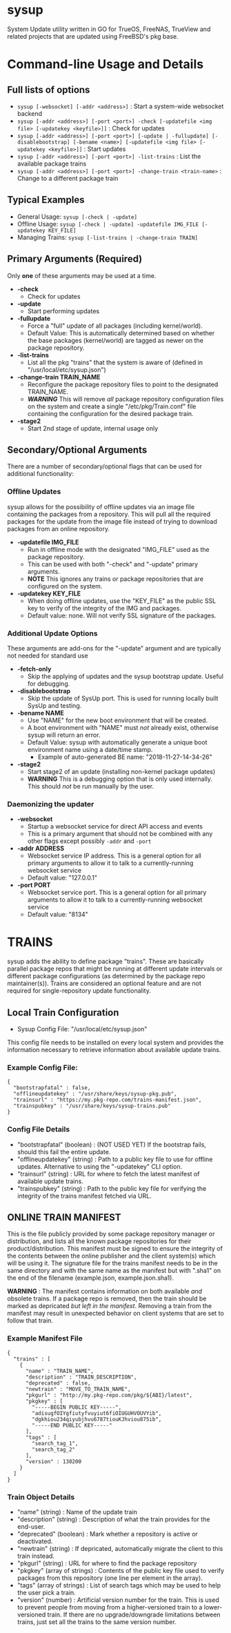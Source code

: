 # sysup
System Update utility written in GO for TrueOS, FreeNAS, TrueView and related projects that are updated using FreeBSD's pkg base.

# Command-line Usage and Details
## Full lists of options
* `sysup [-websocket] [-addr <address>]` : Start a system-wide websocket backend
* `sysup [-addr <address>] [-port <port>] -check [-updatefile <img file> [-updatekey <keyfile>]]` : Check for updates
* `sysup [-addr <address>] [-port <port>] [-update | -fullupdate] [-disablebootstrap] [-bename <name>] [-updatefile <img file> [-updatekey <keyfile>]]` : Start updates
* `sysup [-addr <address>] [-port <port>] -list-trains` : List the available package trains
* `sysup [-addr <address>] [-port <port>] -change-train <train-name>` : Change to a different package train

## Typical Examples
- General Usage:
`sysup [-check | -update]`
- Offline Usage:
`sysup [-check | -update] -updatefile IMG_FILE [-updatekey KEY_FILE]`
- Managing Trains:
`sysup [-list-trains | -change-train TRAIN]`

## Primary Arguments (Required)
Only **one** of these arguments may be used at a time.
- **-check**
   - Check for updates
- **-update**
   - Start performing updates
- **-fullupdate**
   - Force a "full" update of all packages (including kernel/world).
   - Default Value: This is automatically determined based on whether the base packages (kernel/world) are tagged as newer on the package repository.
- **-list-trains**
   - List all the pkg "trains" that the system is aware of (defined in "/usr/local/etc/sysup.json")
- **-change-train TRAIN_NAME**
   - Reconfigure the package repository files to point to the designated TRAIN_NAME.
   - ***WARNING*** This will remove *all* package repository configuration files on the system and create a single "/etc/pkg/Train.conf" file containing the configuration for the desired package train.
- **-stage2**
   - Start 2nd stage of update, internal usage only
   
## Secondary/Optional Arguments
There are a number of secondary/optional flags that can be used for additional functionality:

### Offline Updates
sysup allows for the possibility of offline updates via an image file containing the packages from a repository. This will pull all the required packages for the update from the image file instead of trying to download packages from an online repository.
- **-updatefile IMG_FILE**
   - Run in offline mode with the designated "IMG_FILE" used as the package repository.
   - This can be used with both "-check" and "-update" primary arguments.
   - **NOTE** This ignores any trains or package repositories that are configured on the system.
- **-updatekey KEY_FILE**
   - When doing offline updates, use the "KEY_FILE" as the public SSL key to verify of the integrity of the IMG and packages.
   - Default value: none. Will not verify SSL signature of the packages.
   
### Additional Update Options
These arguments are add-ons for the "-update" argument and are typically not needed for standard use
- **-fetch-only**
   - Skip the applying of updates and the sysup bootstrap update. Useful for debugging.
- **-disablebootstrap**
   - Skip the update of SysUp port. This is used for running locally built SysUp and testing.
- **-bename NAME**
   - Use "NAME" for the new boot environment that will be created.
   - A boot environment with "NAME" must *not* already exist, otherwise sysup will return an error.
   - Default Value: sysup with automatically generate a unique boot environment name using a date/time stamp.
      - Example of auto-generated BE name: "2018-11-27-14-34-26"
- **-stage2**
   - Start stage2 of an update (installing non-kernel package updates)
   - **WARNING** This is a debugging option that is only used internally. This should *not* be run manually by the user.
   
###  Daemonizing the updater
- **-websocket**
   - Startup a websocket service for direct API access and events
   - This is a primary argument that should not be combined with any other flags except possibly `-addr` and `-port`
- **-addr ADDRESS**
   - Websocket service IP address. This is a general option for all primary arguments to allow it to talk to a currently-running websocket service
   - Default value: "127.0.0.1"
- **-port PORT**
  - Websocket service port. This is a general option for all primary arguments to allow it to talk to a currently-running websocket service
  - Default value: "8134"
   
# TRAINS
sysup adds the ability to define package "trains". These are basically parallel package repos that might be running at different update intervals or different package configurations (as determined by the package repo maintainer(s)). Trains are considered an optional feature and are not required for single-repository update functionality.

## Local Train Configuration
- Sysup Config File: "/usr/local/etc/sysup.json"
 
This config file needs to be installed on every local system and provides the information necessary to retrieve information about available update trains.
 
### Example Config File:
```
{
  "bootstrapfatal" : false,
  "offlineupdatekey" : "/usr/share/keys/sysup-pkg.pub",
  "trainsurl" : "https://my.pkg-repo.com/trains-manifest.json",
  "trainspubkey" : "/usr/share/keys/sysup-trains.pub"
}
```

### Config File Details
- "bootstrapfatal" (boolean) : (NOT USED YET) If the bootstrap fails, should this fail the entire update.
- "offlineupdatekey" (string) : Path to a public key file to use for offline updates. Alternative to using the "-updatekey" CLI option.
- "trainsurl" (string) : URL for where to fetch the latest manifest of available update trains.
- "trainspubkey" (string) : Path to the public key file for verifying the integrity of the trains manifest fetched via URL.

## ONLINE TRAIN MANIFEST
This is the file publicly provided by some package repository manager or distribution, and lists all the known package repositories for their product/distribution. This manifest must be signed to ensure the integrity of the contents between the online publisher and the client system(s) which will be using it. The signature file for the trains manifest needs to be in the same directory and with the same name as the manifest but with ".sha1" on the end of the filename (example.json, example.json.sha1).

**WARNING** : The manifest contains information on both available *and* obsolete trains. If a package repo is removed, then the train should be marked as depricated *but left in the manifest*. Removing a train from the manifest may result in unexpected behavior on client systems that are set to follow that train.

### Example Manifest File
```
{
  "trains" : [
    {
      "name" : "TRAIN_NAME",
      "description" : "TRAIN_DESCRIPTION",
      "deprecated" : false,
      "newtrain" : "MOVE_TO_TRAIN_NAME",
      "pkgurl" : "http://my.pkg-repo.com/pkg/${ABI}/latest",
      "pkgkey" : [
        "-----BEGIN PUBLIC KEY-----",
        "adisugfOIYgfiutyfvuyiut6fiOIUGUHVOUVYib",
        "dgkhiou234qiyubjhvu6787tiouKJhviou875ib",
        "-----END PUBLIC KEY-----"
      ],
      "tags" : [
        "search_tag_1",
        "search_tag_2"
      ],
      "version" : 130200
    }
  ]
}
```

### Train Object Details
- "name" (string) : Name of the update train
- "description" (string) : Description of what the train provides for the end-user.
- "deprecated" (boolean) : Mark whether a repository is active or deactivated.
- "newtrain" (string) : If depricated, automatically migrate the client to this train instead.
- "pkgurl" (string) : URL for where to find the package repository
- "pkgkey" (array of strings) : Contents of the public key file used to verify packages from this repository (one line per element in the array).
- "tags" (array of strings) : List of search tags which may be used to help the user pick a train.
- "version" (number) : Artificial version number for the train. This is used to prevent people from moving from a higher-versioned train to a lower-versioned train. If there are no upgrade/downgrade limitations between trains, just set all the trains to the same version number.
